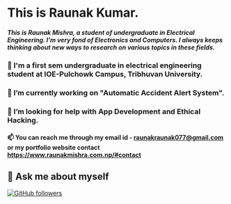 
<!--
**Raunakkumarr/Raunakkumarr** is a ✨ _special_ ✨ repository because its `README.md` (this file) appears on your GitHub profile.

Here are some ideas to get you started:

- 🔭 I’m currently working on ...
- 🌱 I’m currently learning ...
- 👯 I’m looking to collaborate on ...
- 🤔 I’m looking for help with ...
- 💬 Ask me about ...
- 📫 How to reach me: ...
- 😄 Pronouns: ...
- ⚡ Fun fact: ...
-->

# This is Raunak Kumar.
#####  This is Raunak Mishra, a student of undergraduate in Electrical Engineering. I'm very fond of Electronics and Computers. I always keeps thinking about new ways to research on various topics in these fields.
### 🌱 I'm a first sem undergraduate in electrical engineering student at IOE-Pulchowk Campus, Tribhuvan University.
### 🔭 I’m currently working on "Automatic Accident Alert System".
### 🤔 I’m looking for help with App Development and Ethical Hacking.
#### 📫 You can reach me through my email id - raunakraunak077@gmail.com or my portfolio website contact https://www.raunakmishra.com.np/#contact
## 💬 Ask me about myself
<p>
  <a href="https://github.com/Raunakkumarr">
    <img alt="GitHub followers" src="https://img.shields.io/github/followers/Raunakkumarr?label=Follow%20me&style=social">
  </a>
</p>
